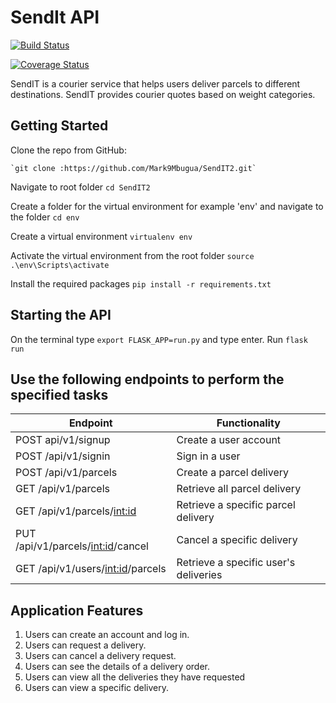 # SendIt API

[![Build Status](https://travis-ci.org/Mark9Mbugua/SendIT2.svg?branch=ch-add-travisci-%23161952570)](https://travis-ci.org/Mark9Mbugua/SendIT2)

[![Coverage Status](https://coveralls.io/repos/github/Mark9Mbugua/SendIT2/badge.svg?branch=ch-implement-feedback-#162030600)](https://coveralls.io/github/Mark9Mbugua/SendIT2?branch=ch-integrate-coveralls-#161991046)

SendIT is a courier service that helps users deliver parcels to different destinations. SendIT provides courier quotes based on weight categories.


## Getting Started
Clone the repo from GitHub:
    
    `git clone :https://github.com/Mark9Mbugua/SendIT2.git`

Navigate to root folder
    `cd SendIT2`

Create a folder for the virtual environment for example 'env' and navigate to the folder
    `cd env`

Create a virtual environment
    `virtualenv env`

Activate the virtual environment from the root folder
    `source .\env\Scripts\activate`

Install the required packages
    `pip install -r requirements.txt`

## Starting the API

On the terminal type `export FLASK_APP=run.py` and type enter. Run `flask run`

## Use the following endpoints to perform the specified tasks
		 
| 	Endpoint                              | Functionality                                                  
| ----------------------------------------| -----------------------------------------------|
| POST api/v1/signup                      | Create a user account                          |          
| POST /api/v1/signin                     | Sign in a user                                 |
| POST /api/v1/parcels                    | Create a parcel delivery                       |
| GET /api/v1/parcels                     | Retrieve all parcel delivery                   | 
| GET /api/v1/parcels/<int:id>            | Retrieve a specific parcel delivery            |
|PUT /api/v1/parcels/<int:id>/cancel	  | Cancel a specific delivery                     |
|GET /api/v1/users/<int:id>/parcels       | Retrieve a specific user's deliveries          |


## Application Features

1. Users can create an account and log in.
2. Users can request a delivery.
3. Users can cancel a delivery request.
4. Users can see the details of a delivery order.
5. Users can view all the deliveries they have requested
6. Users can view a specific delivery.

